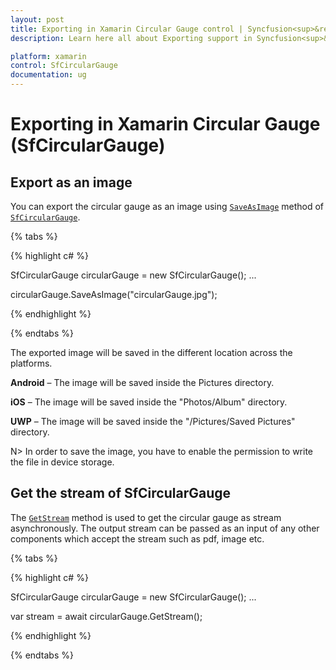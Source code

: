 ```yaml
---
layout: post
title: Exporting in Xamarin Circular Gauge control | Syncfusion<sup>&reg;</sup>
description: Learn here all about Exporting support in Syncfusion<sup>&reg;</sup> Xamarin Circular Gauge (SfCircularGauge) control and more.

platform: xamarin
control: SfCircularGauge
documentation: ug
---
```


# Exporting in Xamarin Circular Gauge (SfCircularGauge)

## Export as an image

You can export the circular gauge as an image using [`SaveAsImage`](https://help.syncfusion.com/cr/xamarin/Syncfusion.SfGauge.XForms.SfCircularGauge.html#Syncfusion_SfGauge_XForms_SfCircularGauge_SaveAsImage_System_String_) method of [`SfCircularGauge`](https://help.syncfusion.com/cr/xamarin/Syncfusion.SfGauge.XForms.SfCircularGauge.html).

{% tabs %}

{% highlight c# %}

SfCircularGauge circularGauge = new SfCircularGauge();
...

circularGauge.SaveAsImage("circularGauge.jpg");

{% endhighlight %}

{% endtabs %}

The exported image will be saved in the different location across the platforms.

**Android** – The image will be saved inside the Pictures directory.

**iOS** – The image will be saved inside the "Photos/Album" directory.

**UWP** – The image will be saved inside the "/Pictures/Saved Pictures" directory.

N> In order to save the image, you have to enable the permission to write the file in device storage.


## Get the stream of SfCircularGauge


The [`GetStream`](https://help.syncfusion.com/cr/xamarin/Syncfusion.SfGauge.XForms.SfCircularGauge.html#Syncfusion_SfGauge_XForms_SfCircularGauge_GetStream) method is used to get the circular gauge as stream asynchronously. The output stream can be passed as an input of any other components which accept the stream such as pdf, image etc.

{% tabs %}

{% highlight c# %}

SfCircularGauge circularGauge = new SfCircularGauge();
...

var stream = await circularGauge.GetStream();

{% endhighlight %}

{% endtabs %}
